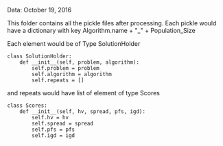 Data: October 19, 2016

This folder contains all the pickle files after processing. 
Each pickle would have a dictionary with key
Algorithm.name + "_" + Population_Size

Each element would be of Type SolutionHolder

```
class SolutionHolder:
    def __init__(self, problem, algorithm):
        self.problem = problem
        self.algorithm = algorithm
        self.repeats = []
```

and repeats would have list of element of type Scores 

```
class Scores:
    def __init__(self, hv, spread, pfs, igd):
        self.hv = hv
        self.spread = spread
        self.pfs = pfs
        self.igd = igd
```